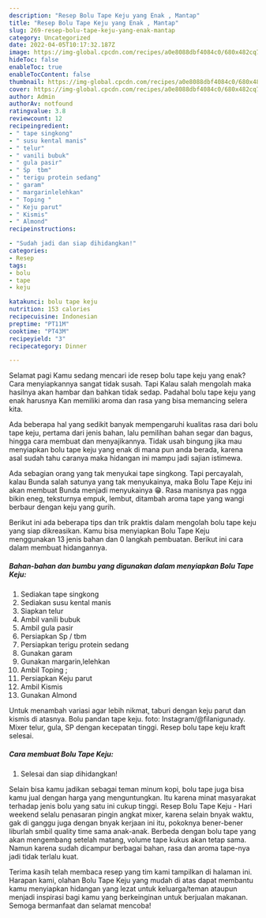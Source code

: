 ```yaml
---
description: "Resep Bolu Tape Keju yang Enak , Mantap"
title: "Resep Bolu Tape Keju yang Enak , Mantap"
slug: 269-resep-bolu-tape-keju-yang-enak-mantap
category: Uncategorized
date: 2022-04-05T10:17:32.187Z
image: https://img-global.cpcdn.com/recipes/a0e8088dbf4084c0/680x482cq70/bolu-tape-keju-foto-resep-utama.jpg
hideToc: false
enableToc: true
enableTocContent: false
thumbnail: https://img-global.cpcdn.com/recipes/a0e8088dbf4084c0/680x482cq70/bolu-tape-keju-foto-resep-utama.jpg
cover: https://img-global.cpcdn.com/recipes/a0e8088dbf4084c0/680x482cq70/bolu-tape-keju-foto-resep-utama.jpg
author: Admin
authorAv: notfound
ratingvalue: 3.8
reviewcount: 12
recipeingredient:
- " tape singkong"
- " susu kental manis"
- " telur"
- " vanili bubuk"
- " gula pasir"
- " Sp  tbm"
- " terigu protein sedang"
- " garam"
- " margarinlelehkan"
- " Toping "
- " Keju parut"
- " Kismis"
- " Almond"
recipeinstructions:

- "Sudah jadi dan siap dihidangkan!"
categories:
- Resep
tags:
- bolu
- tape
- keju

katakunci: bolu tape keju 
nutrition: 153 calories
recipecuisine: Indonesian
preptime: "PT11M"
cooktime: "PT43M"
recipeyield: "3"
recipecategory: Dinner

---
```



Selamat pagi Kamu sedang mencari ide resep bolu tape keju yang enak? Cara menyiapkannya sangat tidak susah. Tapi Kalau salah mengolah maka hasilnya akan hambar dan bahkan tidak sedap. Padahal bolu tape keju yang enak harusnya Kan memiliki aroma dan rasa yang bisa memancing selera kita.


Ada beberapa hal yang sedikit banyak mempengaruhi kualitas rasa dari bolu tape keju, pertama dari jenis bahan, lalu pemilihan bahan segar dan bagus, hingga cara membuat dan menyajikannya. Tidak usah bingung jika mau menyiapkan bolu tape keju yang enak di mana pun anda berada, karena asal sudah tahu caranya maka hidangan ini mampu jadi sajian istimewa.

Ada sebagian orang yang tak menyukai tape singkong. Tapi percayalah, kalau Bunda salah satunya yang tak menyukainya, maka Bolu Tape Keju ini akan membuat Bunda menjadi menyukainya 😁. Rasa manisnya pas ngga bikin eneg, teksturnya empuk, lembut, ditambah aroma tape yang wangi berbaur dengan keju yang gurih.


Berikut ini ada beberapa tips dan trik praktis dalam mengolah bolu tape keju yang siap dikreasikan. Kamu bisa menyiapkan Bolu Tape Keju menggunakan 13 jenis bahan dan 0 langkah pembuatan. Berikut ini cara dalam membuat hidangannya.

<!--inarticleads1-->

##### Bahan-bahan dan bumbu yang digunakan dalam menyiapkan Bolu Tape Keju:

1. Sediakan  tape singkong
1. Sediakan  susu kental manis
1. Siapkan  telur
1. Ambil  vanili bubuk
1. Ambil  gula pasir
1. Persiapkan  Sp / tbm
1. Persiapkan  terigu protein sedang
1. Gunakan  garam
1. Gunakan  margarin,lelehkan
1. Ambil  Toping ;
1. Persiapkan  Keju parut
1. Ambil  Kismis
1. Gunakan  Almond


Untuk menambah variasi agar lebih nikmat, taburi dengan keju parut dan kismis di atasnya. Bolu pandan tape keju. foto: Instagram/@filanigunady. Mixer telur, gula, SP dengan kecepatan tinggi. Resep bolu tape keju kraft selesai. 

<!--inarticleads2-->

##### Cara membuat Bolu Tape Keju:


1. Selesai dan siap dihidangkan!

Selain bisa kamu jadikan sebagai teman minum kopi, bolu tape juga bisa kamu jual dengan harga yang menguntungkan. Itu karena minat masyarakat terhadap jenis bolu yang satu ini cukup tinggi. Resep Bolu Tape Keju - Hari weekend selalu penasaran pingin angkat mixer, karena selain bnyak waktu, gak di ganggu juga dengan bnyak kerjaan ini itu, pokoknya bener-bener liburlah smbil quality time sama anak-anak. Berbeda dengan bolu tape yang akan mengembang setelah matang, volume tape kukus akan tetap sama. Namun karena sudah dicampur berbagai bahan, rasa dan aroma tape-nya jadi tidak terlalu kuat. 

Terima kasih telah membaca resep yang tim kami tampilkan di halaman ini. Harapan kami, olahan Bolu Tape Keju yang mudah di atas dapat membantu kamu menyiapkan hidangan yang lezat untuk keluarga/teman ataupun menjadi inspirasi bagi kamu yang berkeinginan untuk berjualan makanan. Semoga bermanfaat dan selamat mencoba!
